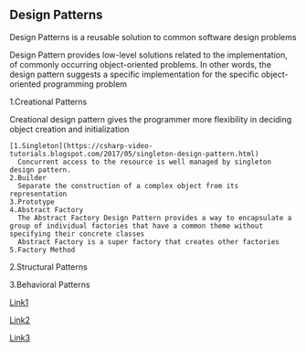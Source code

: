 ## Design Patterns
Design Patterns is a reusable solution to common software design problems

Design Pattern provides low-level solutions related to the implementation, of commonly occurring object-oriented problems. In other words, the design pattern suggests a specific implementation for the specific object-oriented programming problem

1.Creational Patterns

  Creational design pattern gives the programmer more flexibility in deciding object creation and initialization
   
    [1.Singleton](https://csharp-video-tutorials.blogspot.com/2017/05/singleton-design-pattern.html)
      Concurrent access to the resource is well managed by singleton design pattern.
    2.Builder
      Separate the construction of a complex object from its representation
    3.Prototype
    4.Abstract Factory
      The Abstract Factory Design Pattern provides a way to encapsulate a group of individual factories that have a common theme without specifying their concrete classes
      Abstract Factory is a super factory that creates other factories
    5.Factory Method
    
2.Structural Patterns

3.Behavioral Patterns

[Link1](https://www.tutorialsteacher.com/articles/difference-between-design-principle-and-design-pattern)

[Link2](https://www.c-sharpcorner.com/UploadFile/bd5be5/design-patterns-in-net/)

[Link3](https://dotnettutorials.net/course/dot-net-design-patterns/)
